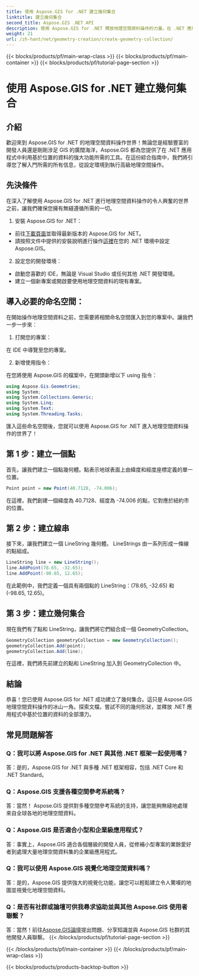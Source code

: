 ```yaml
---
title: 使用 Aspose.GIS for .NET 建立幾何集合
linktitle: 建立幾何集合
second_title: Aspose.GIS .NET API
description: 使用 Aspose.GIS for .NET 釋放地理空間資料操作的力量。在 .NET 應用程式中無縫建立、視覺化和分析基於位置的資料。
weight: 21
url: /zh-hant/net/geometry-creation/create-geometry-collection/
---
```


{{< blocks/products/pf/main-wrap-class >}}
{{< blocks/products/pf/main-container >}}
{{< blocks/products/pf/tutorial-page-section >}}

# 使用 Aspose.GIS for .NET 建立幾何集合


## 介紹

歡迎來到 Aspose.GIS for .NET 的地理空間資料操作世界！無論您是經驗豐富的開發人員還是剛剛涉足 GIS 的廣闊海洋，Aspose.GIS 都為您提供了在 .NET 應用程式中利用基於位置的資料的強大功能所需的工具。在這份綜合指南中，我們將引導您了解入門所需的所有信息，從設定環境到執行高級地理空間操作。

## 先決條件

在深入了解使用 Aspose.GIS for .NET 進行地理空間資料操作的令人興奮的世界之前，讓我們確保您擁有無縫遵循所需的一切。

1. 安裝 Aspose.GIS for .NET：

- 前往[下載頁面](https://releases.aspose.com/gis/net/)並取得最新版本的 Aspose.GIS for .NET。
- 請按照文件中提供的安裝說明進行操作[這裡](https://reference.aspose.com/gis/net/)在您的 .NET 環境中設定 Aspose.GIS。

2. 設定您的開發環境：

- 啟動您喜歡的 IDE，無論是 Visual Studio 或任何其他 .NET 開發環境。
- 建立一個新專案或開啟要使用地理空間資料的現有專案。

## 導入必要的命名空間：

在開始操作地理空間資料之前，您需要將相關命名空間匯入到您的專案中。讓我們一步一步來：

1. 打開您的專案：

在 IDE 中導覽至您的專案。

2. 新增使用指令：

在您將使用 Aspose.GIS 的檔案中，在開頭新增以下 using 指令：

```csharp
using Aspose.Gis.Geometries;
using System;
using System.Collections.Generic;
using System.Linq;
using System.Text;
using System.Threading.Tasks;
```

匯入這些命名空間後，您就可以使用 Aspose.GIS for .NET 進入地理空間資料操作的世界了！


## 第 1 步：建立一個點

首先，讓我們建立一個點幾何體。點表示地球表面上由緯度和經度座標定義的單一位置。

```csharp
Point point = new Point(40.7128, -74.006);
```

在這裡，我們創建一個緯度為 40.7128、經度為 -74.006 的點，它對應於紐約市的位置。

## 第 2 步：建立線串

接下來，讓我們建立一個 LineString 幾何體。 LineStrings 由一系列形成一條線的點組成。

```csharp
LineString line = new LineString();
line.AddPoint(78.65, -32.65);
line.AddPoint(-98.65, 12.65);
```

在此範例中，我們定義一個具有兩個點的 LineString：(78.65, -32.65) 和 (-98.65, 12.65)。

## 第 3 步：建立幾何集合

現在我們有了點和 LineString，讓我們將它們組合成一個 GeometryCollection。

```csharp
GeometryCollection geometryCollection = new GeometryCollection();
geometryCollection.Add(point);
geometryCollection.Add(line);
```

在這裡，我們將先前建立的點和 LineString 加入到 GeometryCollection 中。

## 結論

恭喜！您已使用 Aspose.GIS for .NET 成功建立了幾何集合。這只是 Aspose.GIS 地理空間資料操作的冰山一角。探索文檔，嘗試不同的幾何形狀，並釋放 .NET 應用程式中基於位置的資料的全部潛力。

## 常見問題解答

### Q：我可以將 Aspose.GIS for .NET 與其他 .NET 框架一起使用嗎？

答：是的，Aspose.GIS for .NET 與多種 .NET 框架相容，包括 .NET Core 和 .NET Standard。

### Q：Aspose.GIS 支援各種空間參考系統嗎？

答：當然！ Aspose.GIS 提供對多種空間參考系統的支持，讓您能夠無縫地處理來自全球各地的地理空間資料。

### Q：Aspose.GIS 是否適合小型和企業級應用程式？

答：事實上，Aspose.GIS 適合各個層級的開發人員，從修補小型專案的業餘愛好者到處理大量地理空間資料集的企業級應用程式。

### Q：我可以使用 Aspose.GIS 視覺化地理空間資料嗎？

答：是的，Aspose.GIS 提供強大的視覺化功能，讓您可以輕鬆建立令人驚嘆的地圖並視覺化地理空間資料。

### Q：是否有社群或論壇可供我尋求協助並與其他 Aspose.GIS 使用者聯繫？

答：當然！前往[Aspose.GIS論壇](https://forum.aspose.com/c/gis/33)提出問題、分享知識並與 Aspose.GIS 社群的其他開發人員聯繫。
{{< /blocks/products/pf/tutorial-page-section >}}

{{< /blocks/products/pf/main-container >}}
{{< /blocks/products/pf/main-wrap-class >}}

{{< blocks/products/products-backtop-button >}}
